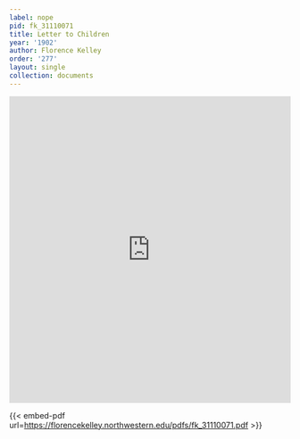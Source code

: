 ```yaml
---
label: nope
pid: fk_31110071
title: Letter to Children
year: '1902'
author: Florence Kelley
order: '277'
layout: single
collection: documents
---
```

<iframe src="https://northwestern.app.box.com/embed/s/6hyxowj8pxd7qiuhd5gs2t3gehu7p93y?sortColumn=date&view=list" width="100%" height="550" frameborder="0" allowfullscreen webkitallowfullscreen msallowfullscreen></iframe>


{{< embed-pdf url=https://florencekelley.northwestern.edu/pdfs/fk_31110071.pdf >}}